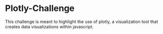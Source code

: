 # Plotly-Challenge
<p>This challenge is meant to highlight the use of plotly, a visualization tool that creates data visualizations within javascript.</p>